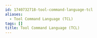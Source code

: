 ```yaml
---
id: 1740732718-tool-command-language-tcl
aliases:
  - Tool Command Language (TCL)
tags: []
title: Tool Command Language (TCL)
---
```


